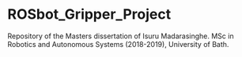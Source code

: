# ROSbot_Gripper_Project
Repository of the Masters dissertation of Isuru Madarasinghe.
MSc in Robotics and Autonomous Systems (2018-2019),
University of Bath. 

